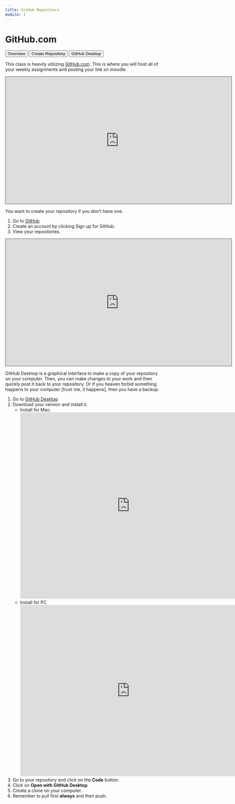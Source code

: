 ```yaml
---
title: GitHub Repository
module: 1
---
```



# GitHub.com

<div class="tab">
  <button class="tablinks active" onclick="openTab(event, 'Overview')">Overview</button>
  <button class="tablinks" onclick="openTab(event, 'Create')">Create Repository</button>
  <button class="tablinks" onclick="openTab(event, 'GitHub')">GitHub Desktop</button>
</div>

<div id="Overview" class="tabcontent" style="display:block">

<!--<p><a href="//www.youtube.com/embed/jmwObsKJ3A4" data-lity>Issues Forum and Notifications Video</a></p>-->

<p>This class is heavily utilizing <a href="https://github.com" target="_blank">GitHub.com</a>. This is where you will host all of your weekly assignments and posting your link on moodle. 
</div>



<!--
<div id="Issues" class="tabcontent">
<P>To create or respond to an issue, open the repo <a href="https://github.com/Montana-Media-Arts/120_CreativeCoding1-Fall2023-Samples/issues" target="_blank">"Issues Forum"</a>.</p>

<p>There you can search open issues to try and:</p>
<ul>
<li>get yourself help</li>
<li>or help a colleague</li>
</ul>

<p>If no issue matches your problem, you can open a "New Issue". Creating a new issue allows you to describe your problem, thereby providing everyone in the class a message and hopefully helping them work on it.</p>

<p><img src="../imgs/new_issue_CC.png" alt="New Issue button" /></p>

<p>NOTE: You should not repeat a comment that has already been added by anyone from your class. However, if you would like to further a comment already there, type in "@mention" the classmate/user and continue their discussion, which works well.</p>

</div>
-->
<div id="Create" class="tabcontent">
<p>
<iframe src="https://umontana.hosted.panopto.com/Panopto/Pages/Embed.aspx?id=34b5974a-a37d-45e9-960f-b0f2012c4a88&autoplay=false&offerviewer=true&showtitle=true&showbrand=true&captions=false&interactivity=all" height="405" width="720" style="border: 1px solid #464646;" allowfullscreen allow="autoplay" aria-label="Panopto Embedded Video Player"></iframe>
</p>
<p>You want to create your repository if you don't have one. </p>
<ol>
<li>Go to <a href="https://github.com" target="_blank">GitHub</a></li>
<li>Create an account by clicking Sign up for GitHub.</li>
<li>View your repositories.</li>
</ol>


<!--
<iframe src="https://umontanamediaarts.com/MART120/wp-admin/admin-ajax.php?action=h5p_embed&id=6" width="936" height="974" frameborder="0" allowfullscreen="allowfullscreen" title="GitHub.com - Create a New Repository"></iframe><script src="https://umontanamediaarts.com/MART120/wp-content/plugins/h5p/h5p-php-library/js/h5p-resizer.js" charset="UTF-8"></script>
-->
</div>

<div id="GitHub" class="tabcontent">
<p>
<iframe src="https://umontana.hosted.panopto.com/Panopto/Pages/Embed.aspx?id=da9ce98a-aef0-437b-9901-b0f2012c49e7&autoplay=false&offerviewer=true&showtitle=true&showbrand=true&captions=false&interactivity=all" height="405" width="720" style="border: 1px solid #464646;" allowfullscreen allow="autoplay" aria-label="Panopto Embedded Video Player"></iframe>
</p>
<p>GitHub Desktop is a graphical interface to make a copy of your repository on your computer.  Then, you can make changes to your work and then quickly post it back to your repository.  Or if you heaven forbid something happens to your computer [trust me, it happens], then you have a backup.</p>

<ol>
<li>Go to <a href="https://desktop.github.com/" target="_blank">GitHub Desktop</a></li>
<li>Download your version and install it.
<ul>
<li>
Install for Mac:<br>
<iframe src="https://umontanamediaarts.com/MART341/wp-admin/admin-ajax.php?action=h5p_embed&id=20" width="696" height="594" frameborder="0" allowfullscreen="allowfullscreen" title="Install GitHub Desktop App (Mac)"></iframe><script src="https://umontanamediaarts.com/MART341/wp-content/plugins/h5p/h5p-php-library/js/h5p-resizer.js" charset="UTF-8"></script>
</li>
<li>
Install for PC<br>
<iframe src="https://umontanamediaarts.com/MART341/wp-admin/admin-ajax.php?action=h5p_embed&id=21" width="696" height="546" frameborder="0" allowfullscreen="allowfullscreen" title="Install GitHub Desktop App (PC)"></iframe><script src="https://umontanamediaarts.com/MART341/wp-content/plugins/h5p/h5p-php-library/js/h5p-resizer.js" charset="UTF-8"></script>
</li>
</ul>
</li>
<li>Go to your repository and click on the <b>Code</b> button.</li>

<li>Click on <b>Open with GitHub Desktop</b>.</li>
<li>Create a clone on your computer.</li>
<li>Remember to pull first <b>always</b> and then push.</li>
</ol>



</div>